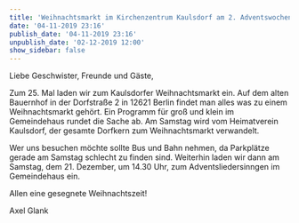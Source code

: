 ```yaml
---
title: 'Weihnachtsmarkt im Kirchenzentrum Kaulsdorf am 2. Adventswochenende'
date: '04-11-2019 23:16'
publish_date: '04-11-2019 23:16'
unpublish_date: '02-12-2019 12:00'
show_sidebar: false
---
```


Liebe Geschwister, Freunde und Gäste,

Zum 25. Mal laden wir zum Kaulsdorfer Weihnachtsmarkt ein. Auf dem alten Bauernhof in der Dorfstraße 2 in 12621 Berlin findet man alles was zu einem Weihnachtsmarkt gehört. Ein Programm für groß und klein im Gemeindehaus rundet die Sache ab. Am Samstag wird vom Heimatverein Kaulsdorf, der gesamte Dorfkern zum Weihnachtsmarkt verwandelt.

Wer uns besuchen möchte sollte Bus und Bahn nehmen, da Parkplätze gerade am Samstag schlecht zu finden sind.
Weiterhin laden wir dann am Samstag, dem 21. Dezember, um 14.30 Uhr, zum Adventsliedersinngen im Gemeindehaus ein. 

Allen eine gesegnete Weihnachtszeit!

Axel Glank


